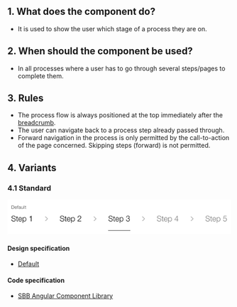 ## 1. What does the component do?
* It is used to show the user which stage of a process they are on.

## 2. When should the component be used?
* In all processes where a user has to go through several steps/pages to complete them.

## 3. Rules
* The process flow is always positioned at the top immediately after the [breadcrumb](https://digital.sbb.ch/en/websites/components/breadcrumb).
* The user can navigate back to a process step already passed through.
* Forward navigation in the process is only permitted by the call-to-action of the page concerned. Skipping steps (forward) is not permitted.

## 4. Variants
### 4.1 Standard
![Image of the component for process steps](https://raw.githubusercontent.com/sbb-design-systems/design-system-website-documentation/master/documentation/components/processflow/images/processflow_default.png 'class: image')

#### Design specification
* [Default](https://www.sketch.com/s/80f12b3b-58e5-4b4c-98cd-c553bae18db0/a/vOQPb1#Inspector)

#### Code specification
* [SBB Angular Component Library](https://angular.app.sbb.ch/angular/components/processflow?variant=standard)